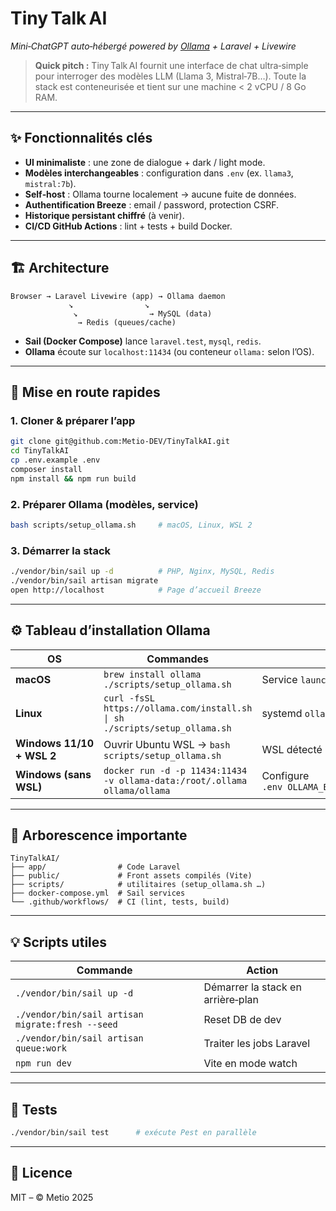 # Tiny Talk AI

*Mini‑ChatGPT auto‑hébergé powered by [Ollama](https://ollama.com) + Laravel + Livewire*

> **Quick pitch :** Tiny Talk AI fournit une interface de chat ultra‑simple pour interroger des modèles LLM (Llama 3, Mistral‑7B…). Toute la stack est conteneurisée et tient sur une machine < 2 vCPU / 8 Go RAM.

---

## ✨ Fonctionnalités clés

* **UI minimaliste** : une zone de dialogue + dark / light mode.
* **Modèles interchangeables** : configuration dans `.env` (ex. `llama3`, `mistral:7b`).
* **Self‑host** : Ollama tourne localement → aucune fuite de données.
* **Authentification Breeze** : email / password, protection CSRF.
* **Historique persistant chiffré** (à venir).
* **CI/CD GitHub Actions** : lint + tests + build Docker.

---

## 🏗️ Architecture

```
Browser → Laravel Livewire (app) → Ollama daemon
             ↘                ↘
              ↘                → MySQL (data)
               → Redis (queues/cache)
```

* **Sail (Docker Compose)** lance `laravel.test`, `mysql`, `redis`.
* **Ollama** écoute sur `localhost:11434` (ou conteneur `ollama:` selon l’OS).

---

## 🚀 Mise en route rapides

### 1. Cloner & préparer l’app

```bash
git clone git@github.com:Metio-DEV/TinyTalkAI.git
cd TinyTalkAI
cp .env.example .env
composer install
npm install && npm run build
```

### 2. Préparer Ollama (modèles, service)

```bash
bash scripts/setup_ollama.sh     # macOS, Linux, WSL 2
```

### 3. Démarrer la stack

```bash
./vendor/bin/sail up -d          # PHP, Nginx, MySQL, Redis
./vendor/bin/sail artisan migrate
open http://localhost            # Page d’accueil Breeze
```

---

## ⚙️ Tableau d’installation Ollama

| OS                        | Commandes                                                                       | Remarques                                               |
| ------------------------- | ------------------------------------------------------------------------------- | ------------------------------------------------------- |
| **macOS**                 | `brew install ollama`<br>`./scripts/setup_ollama.sh`                            | Service `launchd` auto‑start                            |
| **Linux**                 | `curl -fsSL https://ollama.com/install.sh \| sh`<br>`./scripts/setup_ollama.sh` | systemd `ollama.service`                                |
| **Windows 11/10 + WSL 2** | Ouvrir Ubuntu WSL → `bash scripts/setup_ollama.sh`                              | WSL détecté comme Linux                                 |
| **Windows (sans WSL)**    | `docker run -d -p 11434:11434 -v ollama-data:/root/.ollama ollama/ollama`       | Configure `.env OLLAMA_BASE_URL=http://localhost:11434` |

---

## 📂 Arborescence importante

```
TinyTalkAI/
├── app/                # Code Laravel
├── public/             # Front assets compilés (Vite)
├── scripts/            # utilitaires (setup_ollama.sh …)
├── docker-compose.yml  # Sail services
└── .github/workflows/  # CI (lint, tests, build)
```

---

## 💡 Scripts utiles

| Commande                                         | Action                            |
| ------------------------------------------------ | --------------------------------- |
| `./vendor/bin/sail up -d`                        | Démarrer la stack en arrière‑plan |
| `./vendor/bin/sail artisan migrate:fresh --seed` | Reset DB de dev                   |
| `./vendor/bin/sail artisan queue:work`           | Traiter les jobs Laravel          |
| `npm run dev`                                    | Vite en mode watch                |

---

## 🧪 Tests

```bash
./vendor/bin/sail test      # exécute Pest en parallèle
```

---

## 📜 Licence

MIT – © Metio 2025
